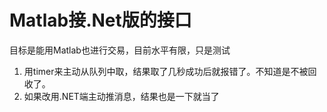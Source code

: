 ﻿# Matlab接.Net版的接口

目标是能用Matlab也进行交易，目前水平有限，只是测试

1. 用timer来主动从队列中取，结果取了几秒成功后就报错了。不知道是不被回收了。
2. 如果改用.NET端主动推消息，结果也是一下就当了